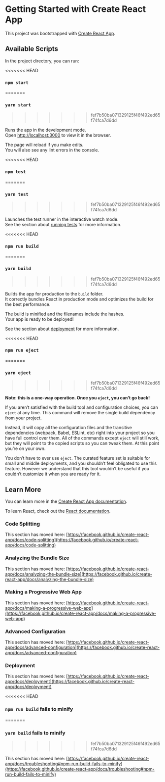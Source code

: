 # Getting Started with Create React App

This project was bootstrapped with [Create React App](https://github.com/facebook/create-react-app).

## Available Scripts

In the project directory, you can run:

<<<<<<< HEAD
### `npm start`
=======
### `yarn start`
>>>>>>> fef7b50ba071329125f46f492ed65f74fca7d6dd

Runs the app in the development mode.\
Open [http://localhost:3000](http://localhost:3000) to view it in the browser.

The page will reload if you make edits.\
You will also see any lint errors in the console.

<<<<<<< HEAD
### `npm test`
=======
### `yarn test`
>>>>>>> fef7b50ba071329125f46f492ed65f74fca7d6dd

Launches the test runner in the interactive watch mode.\
See the section about [running tests](https://facebook.github.io/create-react-app/docs/running-tests) for more information.

<<<<<<< HEAD
### `npm run build`
=======
### `yarn build`
>>>>>>> fef7b50ba071329125f46f492ed65f74fca7d6dd

Builds the app for production to the `build` folder.\
It correctly bundles React in production mode and optimizes the build for the best performance.

The build is minified and the filenames include the hashes.\
Your app is ready to be deployed!

See the section about [deployment](https://facebook.github.io/create-react-app/docs/deployment) for more information.

<<<<<<< HEAD
### `npm run eject`
=======
### `yarn eject`
>>>>>>> fef7b50ba071329125f46f492ed65f74fca7d6dd

**Note: this is a one-way operation. Once you `eject`, you can’t go back!**

If you aren’t satisfied with the build tool and configuration choices, you can `eject` at any time. This command will remove the single build dependency from your project.

Instead, it will copy all the configuration files and the transitive dependencies (webpack, Babel, ESLint, etc) right into your project so you have full control over them. All of the commands except `eject` will still work, but they will point to the copied scripts so you can tweak them. At this point you’re on your own.

You don’t have to ever use `eject`. The curated feature set is suitable for small and middle deployments, and you shouldn’t feel obligated to use this feature. However we understand that this tool wouldn’t be useful if you couldn’t customize it when you are ready for it.

## Learn More

You can learn more in the [Create React App documentation](https://facebook.github.io/create-react-app/docs/getting-started).

To learn React, check out the [React documentation](https://reactjs.org/).

### Code Splitting

This section has moved here: [https://facebook.github.io/create-react-app/docs/code-splitting](https://facebook.github.io/create-react-app/docs/code-splitting)

### Analyzing the Bundle Size

This section has moved here: [https://facebook.github.io/create-react-app/docs/analyzing-the-bundle-size](https://facebook.github.io/create-react-app/docs/analyzing-the-bundle-size)

### Making a Progressive Web App

This section has moved here: [https://facebook.github.io/create-react-app/docs/making-a-progressive-web-app](https://facebook.github.io/create-react-app/docs/making-a-progressive-web-app)

### Advanced Configuration

This section has moved here: [https://facebook.github.io/create-react-app/docs/advanced-configuration](https://facebook.github.io/create-react-app/docs/advanced-configuration)

### Deployment

This section has moved here: [https://facebook.github.io/create-react-app/docs/deployment](https://facebook.github.io/create-react-app/docs/deployment)

<<<<<<< HEAD
### `npm run build` fails to minify
=======
### `yarn build` fails to minify
>>>>>>> fef7b50ba071329125f46f492ed65f74fca7d6dd

This section has moved here: [https://facebook.github.io/create-react-app/docs/troubleshooting#npm-run-build-fails-to-minify](https://facebook.github.io/create-react-app/docs/troubleshooting#npm-run-build-fails-to-minify)
